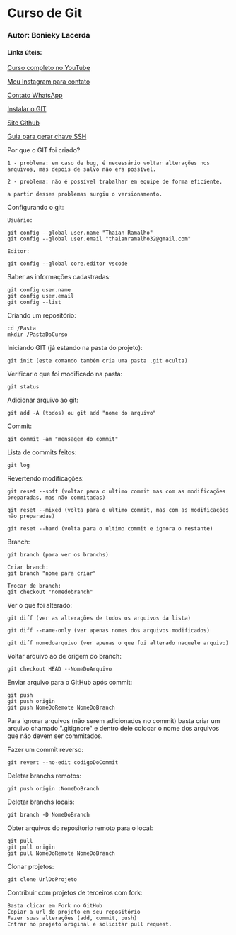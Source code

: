 # Curso de Git
### Autor: Bonieky Lacerda

#### Links úteis:

[Curso completo no YouTube](https://www.youtube.com/watch?v=OuOb1_qADBQ)

[Meu Instagram para contato](https://www.instagram.com/thaianramalho)

[Contato WhatsApp](https://wa.me/5532936180248)

[Instalar o GIT](https://www.git-scm.com)

[Site Github](https://github.com/)

[Guia para gerar chave SSH](https://docs.github.com/en/authentication/connecting-to-github-with-ssh)

Por que o GIT foi criado?

    1 - problema: em caso de bug, é necessário voltar alterações nos arquivos, mas depois de salvo não era possível.

    2 - problema: não é possível trabalhar em equipe de forma eficiente.

    a partir desses problemas surgiu o versionamento.

Configurando o git:

    Usuário:

    git config --global user.name "Thaian Ramalho"
    git config --global user.email "thaianramalho32@gmail.com"

    Editor:

    git config --global core.editor vscode

Saber as informações cadastradas:

    git config user.name
    git config user.email
    git config --list


Criando um repositório:

    cd /Pasta
    mkdir /PastaDoCurso

Iniciando GIT (já estando na pasta do projeto):

    git init (este comando também cria uma pasta .git oculta)

Verificar o que foi modificado na pasta:

    git status

Adicionar arquivo ao git:

    git add -A (todos) ou git add "nome do arquivo"

Commit:

    git commit -am "mensagem do commit"

Lista de commits feitos:

    git log

Revertendo modificações:

    git reset --soft (voltar para o ultimo commit mas com as modificações preparadas, mas não commitadas)

    git reset --mixed (volta para o ultimo commit, mas com as modificações não preparadas)

    git reset --hard (volta para o ultimo commit e ignora o restante)

Branch:

    git branch (para ver os branchs)

    Criar branch:
    git branch "nome para criar"

    Trocar de branch:
    git checkout "nomedobranch" 

Ver o que foi alterado:

    git diff (ver as alterações de todos os arquivos da lista)

    git diff --name-only (ver apenas nomes dos arquivos modificados)

    git diff nomedoarquivo (ver apenas o que foi alterado naquele arquivo)

Voltar arquivo ao de origem do branch:

    git checkout HEAD --NomeDoArquivo

Enviar arquivo para o GitHub após commit:

    git push
    git push origin
    git push NomeDoRemote NomeDoBranch

Para ignorar arquivos (não serem adicionados no commit) basta criar um arquivo chamado ".gitignore" e dentro dele colocar o nome dos arquivos que não devem ser commitados.

Fazer um commit reverso:

    git revert --no-edit codigoDoCommit

Deletar branchs remotos:

    git push origin :NomeDoBranch

Deletar branchs locais:

    git branch -D NomeDoBranch

Obter arquivos do repositorio remoto para o local:

    git pull
    git pull origin
    git pull NomeDoRemote NomeDoBranch

Clonar projetos:

    git clone UrlDoProjeto

Contribuir com projetos de terceiros com fork:

    Basta clicar em Fork no GitHub
    Copiar a url do projeto em seu repositório
    Fazer suas alterações (add, commit, push)
    Entrar no projeto original e solicitar pull request.
